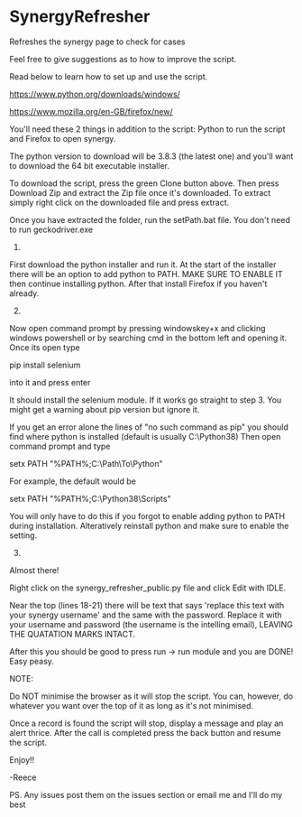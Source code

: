 # SynergyRefresher
Refreshes the synergy page to check for cases

Feel free to give suggestions as to how to improve the script.

Read below to learn how to set up and use the script.

https://www.python.org/downloads/windows/

https://www.mozilla.org/en-GB/firefox/new/

You'll need these 2 things in addition to the script: Python to run the script and Firefox to open synergy.

The python version to download will be 3.8.3 (the latest one) and you'll want to download the 64 bit executable installer.

To download the script, press the green Clone button above. Then press Download Zip and extract the Zip file once it's downloaded. To extract simply right click on the downloaded file and press extract.

Once you have extracted the folder, run the setPath.bat file. You don't need to run geckodriver.exe


1) 
First download the python installer and run it. At the start of the installer there will be an option to add python to PATH. MAKE SURE TO ENABLE IT then continue installing python. After that install Firefox if you haven't already.

2) 
Now open command prompt by pressing windowskey+x and clicking windows powershell or by searching cmd in the bottom left and opening it. Once its open type 

pip install selenium

into it and press enter

It should install the selenium module. If it works go straight to step 3. You might get a warning about pip version but ignore it. 

If you get an error alone the lines of "no such command as pip" you should find where python is installed (default is usually C:\Python38\)
Then open command prompt and type 

setx PATH "%PATH%;C:\Path\To\Python"  

For example, the default would be 

setx PATH "%PATH%;C:\Python38\Scripts"

You will only have to do this if you forgot to enable adding python to PATH during installation. Alteratively reinstall python and make sure to enable the setting.

3)
Almost there!

Right click on the synergy_refresher_public.py file and click Edit with IDLE.

Near the top (lines 18-21) there will be text that says 'replace this text with your synergy username' and the same with the password. Replace it with your username and password (the username is the intelling email), LEAVING THE QUATATION MARKS INTACT.

After this you should be good to press run -> run module and you are DONE! Easy peasy.

NOTE:

Do NOT minimise the browser as it will stop the script. You can, however, do whatever you want over the top of it as long as it's not minimised.

Once a record is found the script will stop, display a message and play an alert thrice. After the call is completed press the back button and resume the script.



Enjoy!!

-Reece

PS. Any issues post them on the issues section or email me and I'll do my best
